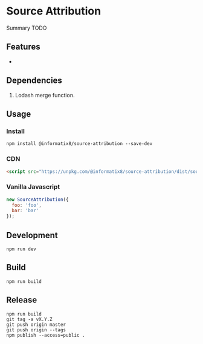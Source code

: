 # Source Attribution

Summary TODO

## Features
-

## Dependencies

1. Lodash merge function.

## Usage

### Install

```shell
npm install @informatix8/source-attribution --save-dev
```

### CDN

```html
<script src="https://unpkg.com/@informatix8/source-attribution/dist/source-attribution.all.umd.js"></script>
```

### Vanilla Javascript

```javascript
new SourceAttribution({
  foo: 'foo',
  bar: 'bar'
});
```

## Development

```shell
npm run dev
```

## Build

```shell
npm run build
```

## Release

```shell
npm run build
git tag -a vX.Y.Z
git push origin master
git push origin --tags
npm publish --access=public .
```
